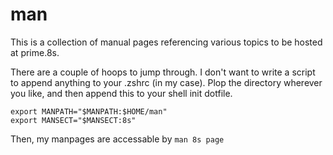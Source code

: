 # man

This is a collection of manual pages referencing various topics to be hosted at prime.8s.

There are a couple of hoops to jump through. I don't want to write a script to append anything
to your .zshrc (in my case). Plop the directory wherever you like, and then append this to your
shell init dotfile.

	export MANPATH="$MANPATH:$HOME/man"
	export MANSECT="$MANSECT:8s"

Then, my manpages are accessable by `man 8s page`

